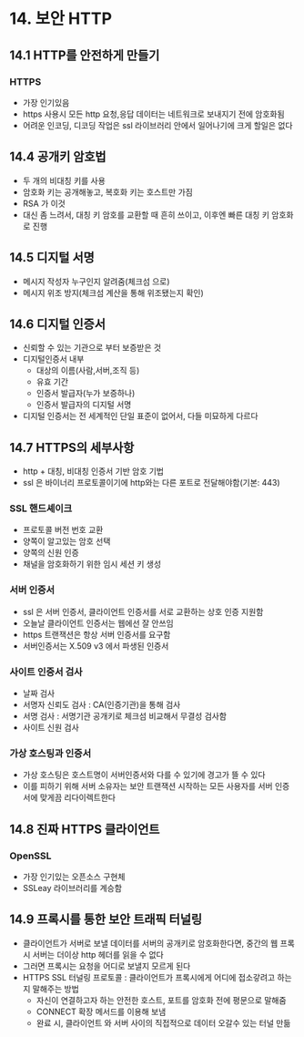 # 14. 보안 HTTP
## 14.1 HTTP를 안전하게 만들기
### HTTPS
- 가장 인기있음
- https 사용시 모든 http 요청,응답 데이터는 네트워크로 보내지기 전에 암호화됨
- 어려운 인코딩, 디코딩 작업은 ssl 라이브러리 안에서 일어나기에 크게 할일은 없다

## 14.4 공개키 암호법
- 두 개의 비대칭 키를 사용
- 암호화 키는 공개해놓고, 복호화 키는 호스트만 가짐
- RSA 가 이것
- 대신 좀 느려서, 대칭 키 암호를 교환할 때 흔히 쓰이고, 이후엔 빠른 대칭 키 암호화로 진행

## 14.5 디지털 서명
- 메시지 작성자 누구인지 알려줌(체크섬 으로)
- 메시지 위조 방지(체크섬 계산을 통해 위조됐는지 확인)

## 14.6 디지털 인증서
- 신뢰할 수 있는 기관으로 부터 보증받은 것
- 디지털인증서 내부
  - 대상의 이름(사람,서버,조직 등)
  - 유효 기간
  - 인증서 발급자(누가 보증하나)
  - 인증서 발급자의 디지털 서명
- 디지털 인증서는 전 세계적인 단일 표준이 없어서, 다들 미묘하게 다르다

## 14.7 HTTPS의 세부사항
- http + 대칭, 비대칭 인증서 기반 암호 기법
- ssl 은 바이너리 프로토콜이기에 http와는 다른 포트로 전달해야함(기본: 443)
### SSL 핸드셰이크
- 프로토콜 버전 번호 교환
- 양쪽이 알고있는 암호 선택
- 양쪽의 신원 인증
- 채널을 암호화하기 위한 임시 세션 키 생성
### 서버 인증서
- ssl 은 서버 인증서, 클라이언트 인증서를 서로 교환하는 상호 인증 지원함
- 오늘날 클라이언트 인증서는 웹에선 잘 안쓰임
- https 트랜잭션은 항상 서버 인증서를 요구함
- 서버인증서는 X.509 v3 에서 파생된 인증서
### 사이트 인증서 검사
- 날짜 검사
- 서명자 신뢰도 검사 : CA(인증기관)을 통해 검사
- 서명 검사 : 서명기관 공개키로 체크섬 비교해서 무결성 검사함
- 사이트 신원 검사
### 가상 호스팅과 인증서
- 가상 호스팅은 호스트명이 서버인증서와 다를 수 있기에 경고가 뜰 수 있다
- 이를 피하기 위해 서버 소유자는 보안 트랜잭션 시작하는 모든 사용자를 서버 인증서에 맞게끔 리다이렉트한다

## 14.8 진짜 HTTPS 클라이언트
### OpenSSL
- 가장 인기있는 오픈소스 구현체
- SSLeay 라이브러리를 계승함

## 14.9 프록시를 통한 보안 트래픽 터널링
- 클라이언트가 서버로 보낼 데이터를 서버의 공개키로 암호화한다면, 중간의 웹 프록시 서버는 더이상 http 헤더를 읽을 수 없다
- 그러면 프록시는 요청을 어디로 보낼지 모르게 된다
- HTTPS SSL 터널링 프로토콜 : 클라이언트가 프록시에게 어디에 접소갛려고 하는지 말해주는 방법
  - 자신이 연결하고자 하는 안전한 호스트, 포트를 암호화 전에 평문으로 말해줌
  - CONNECT 확장 메서드를 이용해 보냄
  - 완료 시, 클라이언트 와 서버 사이의 직접적으로 데이터 오갈수 있는 터널 만듦 
